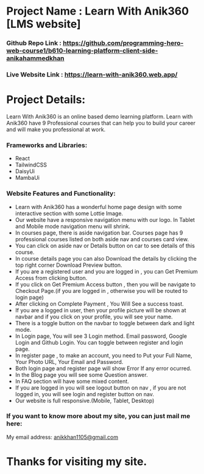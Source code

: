 # Project Name : Learn With  Anik360 [LMS website]

### Github Repo Link : https://github.com/programming-hero-web-course1/b610-learning-platform-client-side-anikahammedkhan 

### Live Website Link : https://learn-with-anik360.web.app/

# Project Details:

Learn With Anik360 is an online based demo learning platform. 
Learn with Anik360 have 9 Professional courses that can help you to build your  career and will make you professional at work.


### Frameworks and Libraries: 

* React
* TailwindCSS
* DaisyUi
* MambaUi

### Website Features and Functionality:

* Learn with Anik360 has a wonderful home page design with some interactive section with some Lottie Image.
* Our website have a responsive navigation menu with our logo. In Tablet and Mobile mode navigation menu will shrink. 
* In courses page, there is aside navigation bar. Courses page has 9 professional courses listed on both aside nav and courses card view.
* You can click on aside nav or Details button on car to see details of this course.
* In course details page you can also Download the details by clicking the top right corner Download Preview button. 
* If you are a registered user and you are logged in , you can Get Premium Access from clicking button. 
* If you click on Get Premium Access button , then you will be navigate to Checkout Page.(if you are logged in , otherwise you will be routed to login page)
* After clicking on Complete Payment , You Will See a success toast.
* If you are a logged in user, then your profile picture will be shown at navbar and if you click on your profile, you will see your name.
* There is a toggle button on the navbar to toggle between dark and light mode.
* In Login page,  You will see 3 Login method. Email password, Google Login and Github Login. You can toggle between register and login page.
* In register page , to make an account, you need to Put your Full Name, Your Photo URL, Your Email and Password.
* Both login page and register page will show Error If any error ocurred. 
* In the Blog page you will see some Question answer.
* In FAQ section will have some mixed content.
* If you are logged in you will see logout button on nav , if you are not logged in, you will see login and register button on nav. 
* Our website is full responsive.(Mobile, Tablet, Desktop)

### If you want to know more about my site, you can just mail me here:

My email address: anikkhan1105@gmail.com

# Thanks for visiting my site. 